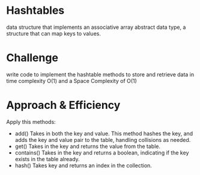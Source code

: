 # Hashtables
data structure that implements an associative array abstract data type, a structure that can map keys to values.

# Challenge
write code to implement the hashtable methods to store and retrieve data in time complexity O(1) and a Space Complexity of O(1)

# Approach & Efficiency

Apply this methods:
* add()
  Takes in both the key and value. This method hashes the key, and adds the key and value pair to the table, handling collisions as needed.
* get()
  Takes in the key and returns the value from the table.
* contains()
  Takes in the key and returns a boolean, indicating if the key exists in the table already.
* hash()
  Takes key and returns an index in the collection.